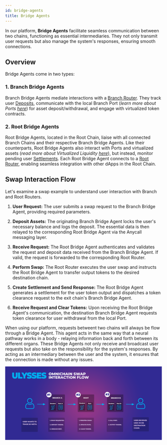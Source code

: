 ```yaml
---
id: bridge-agents
title: Bridge Agents
---
```


[//]: # (TODO: Add some links / references to Routers docs pages)

In our platform, **Bridge Agents** facilitate seamless communication between two chains, functioning as essential intermediaries. They not only transmit user requests but also manage the system's responses, ensuring smooth connections.

## Overview

Bridge Agents come in two types:

### 1. **Branch Bridge Agents**

Branch Bridge Agents mediate interactions with a [Branch Router](./04-routers.md). They track user [Deposits](../glossary#deposits), communicate with the local Branch Port (_learn more about Ports_ [_here_](./01-ports.md)) for asset deposit/withdrawal, and engage with virtualized token contracts.

### 2. **Root Bridge Agents**

Root Bridge Agents, located in the Root Chain, liaise with all connected Branch Chains and their respective Branch Bridge Agents. Like their counterparts, Root Bridge Agents also interact with Ports and virtualized assets (_read more about Virtualized Liquidity_ [_here_](./02-virtual-liquidity.md)), but instead, monitor pending user [Settlements](../glossary#settlements). Each Root Bridge Agent connects to a [Root Router](./04-routers.md), enabling seamless integration with other dApps in the Root Chain.

## Swap Interaction Flow

Let's examine a swap example to understand user interaction with Branch and Root Routers.

1. **User Request:** The user submits a swap request to the Branch Bridge Agent, providing required parameters.

2. **Deposit Assets:** The originating Branch Bridge Agent locks the user's necessary balance and logs the deposit. The essential data is then relayed to the corresponding Root Bridge Agent via the Anycall messaging layer.

3. **Receive Request:** The Root Bridge Agent authenticates and validates the request and deposit data received from the Branch Bridge Agent. If valid, the request is forwarded to the corresponding Root Router.

4. **Perform Swap:** The Root Router executes the user swap and instructs the Root Bridge Agent to transfer output tokens to the desired destination chain.

5. **Create Settlement and Send Response:** The Root Bridge Agent generates a settlement for the user token output and dispatches a token clearance request to the exit chain's Branch Bridge Agent.

6. **Receive Request and Clear Tokens:** Upon receiving the Root Bridge Agent's communication, the destination Branch Bridge Agent requests token clearance for user withdrawal from the local Port.

When using our platform, requests betweent two chains will always be flow through a Bridge Agent. This agent acts in the same way that a neural pathway works in a body - relaying information back and forth between its different organs. These Bridge Agents not only receive and broadcast user requests but also take on the responsibility for the system's responses. By acting as an intermediary between the user and the system, it ensures that the connection is made without any issues.

![Omnichain Flow](./images/Ulysses_Omnichain_Flow.png)
